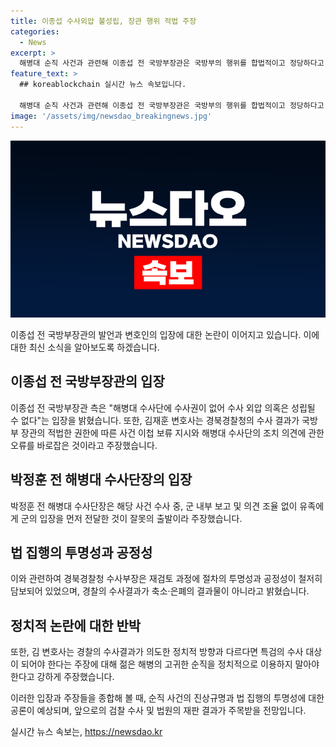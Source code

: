 ```yaml
---
title: 이종섭 수사외압 불성립, 장관 행위 적법 주장
categories:
  - News
excerpt: >
  해병대 순직 사건과 관련해 이종섭 전 국방부장관은 국방부의 행위를 합법적이고 정당하다고 주장하며, 경북경찰청의 재검토가 법률에 더 부합하다고 강조했다. 이에 대한 변호인은 해당 의견이 최초 의견과 달라 사실이 확인됐다고 주장하며, 투명성과 공정성이 담보된 재검토를 반박했다. 또한 수사 결과에 대한 정치적인 이용을 비판하면서, 향후 검찰 수사 및 법원의 판결을 기다릴 필요가 있다고 말했다.
feature_text: >
  ## koreablockchain 실시간 뉴스 속보입니다.

  해병대 순직 사건과 관련해 이종섭 전 국방부장관은 국방부의 행위를 합법적이고 정당하다고 주장하며, 경북경찰청의 재검토가 법률에 더 부합하다고 강조했다. 이에 대한 변호인은 해당 의견이 최초 의견과 달라 사실이 확인됐다고 주장하며, 투명성과 공정성이 담보된 재검토를 반박했다. 또한 수사 결과에 대한 정치적인 이용을 비판하면서, 향후 검찰 수사 및 법원의 판결을 기다릴 필요가 있다고 말했다.
image: '/assets/img/newsdao_breakingnews.jpg'
---
```


<p><img src="/assets/img/newsdao_breakingnews.jpg" alt="koreablockchain 속보" /></p>

<p data-ke-size="size16">이종섭 전 국방부장관의 발언과 변호인의 입장에 대한 논란이 이어지고 있습니다. 이에 대한 최신 소식을 알아보도록 하겠습니다.</p>

<h2 data-ke-size="size26">이종섭 전 국방부장관의 입장</h2>

<p>이종섭 전 국방부장관 측은 "해병대 수사단에 수사권이 없어 수사 외압 의혹은 성립될 수 없다"는 입장을 밝혔습니다. 또한, 김재훈 변호사는 경북경찰청의 수사 결과가 국방부 장관의 적법한 권한에 따른 사건 이첩 보류 지시와 해병대 수사단의 조치 의견에 관한 오류를 바로잡은 것이라고 주장했습니다.</p>

<h2 data-ke-size="size26">박정훈 전 해병대 수사단장의 입장</h2>

<p>박정훈 전 해병대 수사단장은 해당 사건 수사 중, 군 내부 보고 및 의견 조율 없이 유족에게 군의 입장을 먼저 전달한 것이 잘못의 출발이라 주장했습니다.</p>

<h2 data-ke-size="size26">법 집행의 투명성과 공정성</h2>

<p>이와 관련하여 경북경찰청 수사부장은 재검토 과정에 절차의 투명성과 공정성이 철저히 담보되어 있었으며, 경찰의 수사결과가 축소·은폐의 결과물이 아니라고 밝혔습니다.</p>

<h2 data-ke-size="size26">정치적 논란에 대한 반박</h2>

<p>또한, 김 변호사는 경찰의 수사결과가 의도한 정치적 방향과 다르다면 특검의 수사 대상이 되어야 한다는 주장에 대해 젊은 해병의 고귀한 순직을 정치적으로 이용하지 말아야 한다고 강하게 주장했습니다.</p>

<p>이러한 입장과 주장들을 종합해 볼 때, 순직 사건의 진상규명과 법 집행의 투명성에 대한 공론이 예상되며, 앞으로의 검찰 수사 및 법원의 재판 결과가 주목받을 전망입니다.</p></p>
실시간 뉴스 속보는, <a href="https://newsdao.kr" rel="dofollow">https://newsdao.kr</a>


